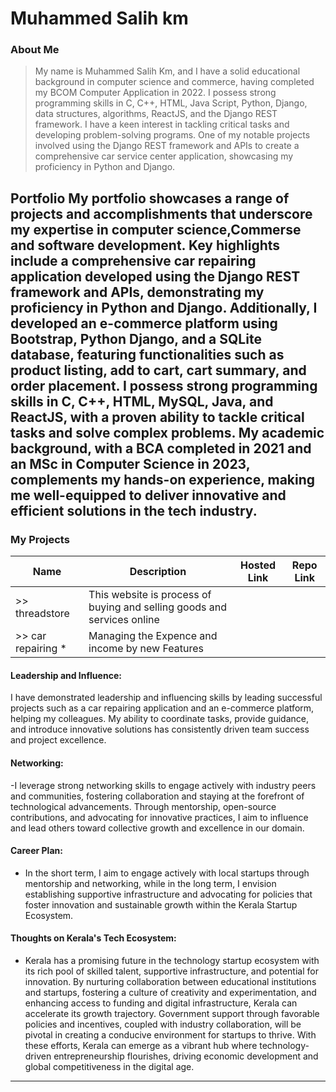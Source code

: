 # Muhammed Salih km

### About Me

> My name is Muhammed Salih Km, and I have a solid educational background in computer science and commerce,
> having completed my BCOM Computer Application in 2022.
> I possess strong programming skills in C, C++, HTML, Java Script, Python, Django,
>  data structures, algorithms, ReactJS, and the Django REST framework.
> I have a keen interest in tackling critical tasks and developing problem-solving programs.
>  One of my notable projects involved using the Django REST framework and APIs to create a comprehensive
> car service center application, showcasing my proficiency in Python and Django.



## Portfolio My portfolio showcases a range of projects and accomplishments that underscore my expertise in computer science,Commerse and software development. Key highlights include a comprehensive car repairing application developed using the Django REST framework and APIs, demonstrating my proficiency in Python and Django. Additionally, I developed an e-commerce platform using Bootstrap, Python Django, and a SQLite database, featuring functionalities such as product listing, add to cart, cart summary, and order placement. I possess strong programming skills in C, C++, HTML, MySQL, Java, and ReactJS, with a proven ability to tackle critical tasks and solve complex problems. My academic background, with a BCA completed in 2021 and an MSc in Computer Science in 2023, complements my hands-on experience, making me well-equipped to deliver innovative and efficient solutions in the tech industry.


### My Projects

| Name                | Description                                                               | Hosted Link                              | Repo Link                                                      |
|---------------------|---------------------------------------------------------------------------|------------------------------------------|----------------------------------------------------------------|
| >> threadstore   | This website is process of buying and selling goods and services online                                          |     |           |
| >> car repairing * | Managing the Expence and income by new Features                                             |    |          |





#### Leadership and Influence:

I have demonstrated leadership and influencing skills by leading successful projects such as a car repairing  application and an e-commerce platform, helping my colleagues. My ability to coordinate tasks, provide guidance, and introduce innovative solutions has consistently driven team success and project excellence.

#### Networking:
-I leverage strong networking skills to engage actively with industry peers and communities, fostering collaboration and staying at the forefront of technological advancements. Through mentorship, open-source contributions, and advocating for innovative practices, I aim to influence and lead others toward collective growth and excellence in our domain.
#### Career Plan:

- In the short term, I aim to engage actively with local startups through mentorship and networking, while in the long term, I envision establishing supportive infrastructure and advocating for policies that foster innovation and sustainable growth within the Kerala Startup Ecosystem.

#### Thoughts on Kerala's Tech Ecosystem:

- Kerala has a promising future in the technology startup ecosystem with its rich pool of skilled talent, supportive infrastructure, and potential for innovation. By nurturing collaboration between educational institutions and startups, fostering a culture of creativity and experimentation, and enhancing access to funding and digital infrastructure, Kerala can accelerate its growth trajectory. Government support through favorable policies and incentives, coupled with industry collaboration, will be pivotal in creating a conducive environment for startups to thrive. With these efforts, Kerala can emerge as a vibrant hub where technology-driven entrepreneurship flourishes, driving economic development and global competitiveness in the digital age.










---
